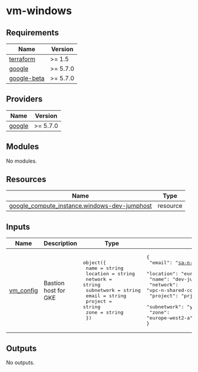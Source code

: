 # vm-windows

<!-- BEGINNING OF PRE-COMMIT-TERRAFORM DOCS HOOK -->
## Requirements

| Name | Version |
|------|---------|
| <a name="requirement_terraform"></a> [terraform](#requirement\_terraform) | >= 1.5 |
| <a name="requirement_google"></a> [google](#requirement\_google) | >= 5.7.0 |
| <a name="requirement_google-beta"></a> [google-beta](#requirement\_google-beta) | >= 5.7.0 |

## Providers

| Name | Version |
|------|---------|
| <a name="provider_google"></a> [google](#provider\_google) | >= 5.7.0 |

## Modules

No modules.

## Resources

| Name | Type |
|------|------|
| [google_compute_instance.windows-dev-jumphost](https://registry.terraform.io/providers/hashicorp/google/latest/docs/resources/compute_instance) | resource |

## Inputs

| Name | Description | Type | Default | Required |
|------|-------------|------|---------|:--------:|
| <a name="input_vm_config"></a> [vm\_config](#input\_vm\_config) | Bastion host for GKE | <pre>object({<br>    name       = string<br>    location   = string<br>    network    = string<br>    subnetwork = string<br>    email      = string<br>    project    = string<br>    zone       = string<br>  })</pre> | <pre>{<br>  "email": "sa-n-jigsaw-vm@prj-n-jigsaw-af5g.iam.gserviceaccount.com",<br>  "location": "europe-west2",<br>  "name": "dev-jumphost",<br>  "network": "vpc-n-shared-core-0",<br>  "project": "prj-n-jigsaw-af5g",<br>  "subnetwork": "your-subnetwork",<br>  "zone": "europe-west2-a"<br>}</pre> | no |

## Outputs

No outputs.
<!-- END OF PRE-COMMIT-TERRAFORM DOCS HOOK -->
